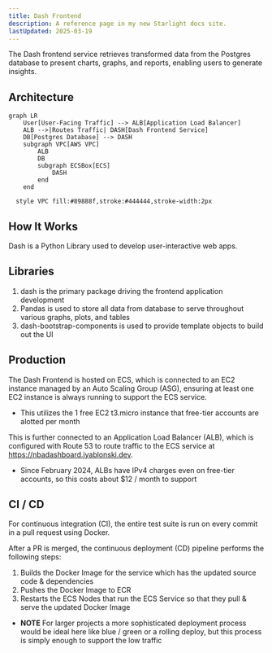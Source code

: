 ```yaml
---
title: Dash Frontend
description: A reference page in my new Starlight docs site.
lastUpdated: 2025-03-19
---
```



The Dash frontend service retrieves transformed data from the Postgres database to present charts, graphs, and reports, enabling users to generate insights.

## Architecture

``` mermaid
graph LR
    User[User-Facing Traffic] --> ALB[Application Load Balancer]
    ALB -->|Routes Traffic| DASH[Dash Frontend Service]
    DB[Postgres Database] --> DASH
    subgraph VPC[AWS VPC]
        ALB
        DB
        subgraph ECSBox[ECS]
            DASH
        end
    end

  style VPC fill:#89888f,stroke:#444444,stroke-width:2px
```

## How It Works

Dash is a Python Library used to develop user-interactive web apps.

## Libraries

1. dash is the primary package driving the frontend application development
2. Pandas is used to store all data from database to serve throughout various graphs, plots, and tables
3. dash-bootstrap-components is used to provide template objects to build out the UI

## Production

The Dash Frontend is hosted on ECS, which is connected to an EC2 instance managed by an Auto Scaling Group (ASG), ensuring at least one EC2 instance is always running to support the ECS service. 

- This utilizes the 1 free EC2 t3.micro instance that free-tier accounts are alotted per month

This is further connected to an Application Load Balancer (ALB), which is configured with Route 53 to route traffic to the ECS service at https://nbadashboard.jyablonski.dev.

- Since February 2024, ALBs have IPv4 charges even on free-tier accounts, so this costs about $12 / month to support


## CI / CD

For continuous integration (CI), the entire test suite is run on every commit in a pull request using Docker.

After a PR is merged, the continuous deployment (CD) pipeline performs the following steps:

1. Builds the Docker Image for the service which has the updated source code & dependencies
2. Pushes the Docker Image to ECR
3. Restarts the ECS Nodes that run the ECS Service so that they pull & serve the updated Docker Image

- **NOTE** For larger projects a more sophisticated deployment process would be ideal here like blue / green or a rolling deploy, but this process is simply enough to support the low traffic
